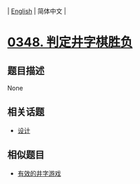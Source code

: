 
| [English](README_EN.md) | 简体中文 |
# [0348. 判定井字棋胜负](https://leetcode-cn.com/problems/design-tic-tac-toe/)
## 题目描述
None
## 相关话题
- [设计](https://leetcode-cn.com/tag/design)
## 相似题目
- [有效的井字游戏](../valid-tic-tac-toe-state/README.md)
